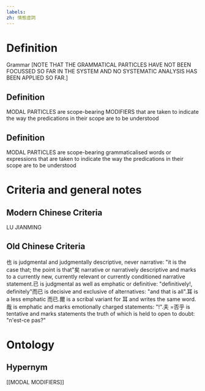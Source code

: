 ```yaml
---
labels: 
zh: 情態虛詞
---
```


# Definition
Grammar [NOTE THAT THE GRAMMATICAL PARTICLES HAVE NOT BEEN FOCUSSED SO FAR IN THE SYSTEM AND NO SYSTEMATIC ANALYSIS HAS BEEN APPLIED SO FAR.]
## Definition
MODAL PARTICLES are scope-bearing MODIFIERS that are taken to indicate the way the predications in their scope are to be understood
## Definition
MODAL PARTICLES are scope-bearing grammaticalised words or expressions that are taken to indicate the way the predications in their scope are to be understood
# Criteria and general notes
## Modern Chinese Criteria
LU JIANMING
## Old Chinese Criteria
也 is judgmental and judgmentally descriptive, never narrative: "it is the case that; the point is that"矣 narrative or narratively descriptive and marks to a currently new, currently relevant or currently conditioned narrative statement.已 is judgmental as well as emphatic or definitive: "definitively!, definitely"而已 is decisive and exclusive of alternatives: "and that is all".耳 is a less emphatic 而已.爾 is a scribal variant for 耳 and writes the same word.哉 is emphatic and marks emotionally charged statements: "!".夫 =否乎 is tentative and marks statements the truth of which is held to open to doubt: "n'est-ce pas?"
# Ontology

## Hypernym
[[MODAL MODIFIERS]]